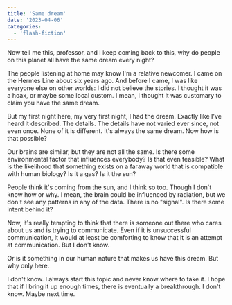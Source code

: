 ```yaml
---
title: 'Same dream'
date: '2023-04-06'
categories:
  - 'flash-fiction'
---
```


Now tell me this, professor, and I keep coming back to this, why do people on
this planet all have the same dream every night?

<!-- truncate -->


The people listening at home may know I'm a relative newcomer. I came on the
Hermes Line about six years ago. And before I came, I was like everyone else on
other worlds: I did not believe the stories. I thought it was a hoax, or maybe
some local custom. I mean, I thought it was customary to claim you have the same
dream.

But my first night here, my very first night, I had the dream. Exactly like I've
heard it described. The details. The details have not varied ever since, not
even once. None of it is different. It's always the same dream. Now how is that
possible?

Our brains are similar, but they are not all the same. Is there some
environmental factor that influences everybody? Is that even feasible? What is
the likelihood that something exists on a faraway world that is compatible with
human biology? Is it a gas? Is it the sun?

People think it's coming from the sun, and I think so too. Though I don't know
how or why. I mean, the brain could be influenced by radiation, but we don't see
any patterns in any of the data. There is no "signal". Is there some intent
behind it?

Now, it's really tempting to think that there is someone out there who cares
about us and is trying to communicate. Even if it is unsuccessful communication,
it would at least be comforting to know that it is an attempt at communication.
But I don't know.

Or is it something in our human nature that makes us have this dream. But why
only here.

I don't know. I always start this topic and never know where to take it. I hope
that if I bring it up enough times, there is eventually a breakthrough. I don't
know. Maybe next time.
